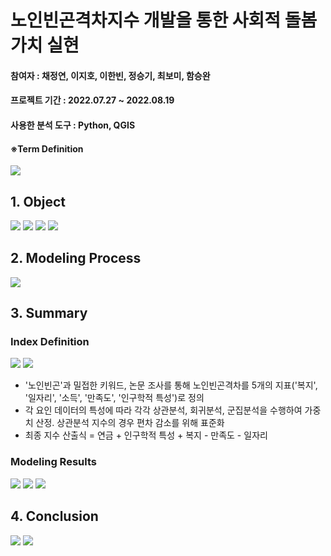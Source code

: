 # 노인빈곤격차지수 개발을 통한 사회적 돌봄가치 실현

#### 참여자 : 채정연, 이지호, 이한빈, 정승기, 최보미, 함승완
#### 프로젝트 기간 : 2022.07.27 ~ 2022.08.19
#### 사용한 분석 도구 : Python, QGIS

#### ※Term Definition
<img src="https://user-images.githubusercontent.com/76424262/217400021-5f6663a1-ff0c-4289-b4c0-f816c9c14443.PNG">

## 1. Object
<img src="https://user-images.githubusercontent.com/76424262/217398017-fc055399-c85b-4bcf-a0f5-a56638857a81.PNG">
<img src="https://user-images.githubusercontent.com/76424262/217398125-689290af-bcf8-4cfd-be9c-f26e90868387.PNG">
<img src="https://user-images.githubusercontent.com/76424262/217399947-e08fb682-526b-4ebe-b947-2d6eb24b1987.PNG">
<img src="https://user-images.githubusercontent.com/76424262/217400096-ba61e72b-2110-4441-bce6-b191ba316ae6.PNG">

## 2. Modeling Process
<img src="https://user-images.githubusercontent.com/76424262/217400141-06e3a259-c1a0-4f14-b1e8-0957b72f6606.PNG">

## 3. Summary

### Index Definition
<img src="https://user-images.githubusercontent.com/76424262/217400200-3da58d4d-40f4-499f-9291-71b852b40fee.PNG">
<img src="https://user-images.githubusercontent.com/76424262/217400253-61611783-5531-4b87-8564-7cfa8a8db225.PNG">

- '노인빈곤'과 밀접한 키워드, 논문 조사를 통해 노인빈곤격차를 5개의 지표('복지', '일자리', '소득', '만족도', '인구학적 특성')로 정의
- 각 요인 데이터의 특성에 따라 각각 상관분석, 회귀분석, 군집분석을 수행하여 가중치 산정. 상관분석 지수의 경우 편차 감소를 위해 표준화
- 최종 지수 산출식 = 연금 + 인구학적 특성 + 복지 - 만족도 - 일자리

### Modeling Results
<img src="https://user-images.githubusercontent.com/76424262/217400339-5c881b64-33f4-43b1-8092-7ea6d635f918.PNG">
<img src="https://user-images.githubusercontent.com/76424262/217400491-26c2c743-cf94-4d5e-a2cd-b7413ca08173.PNG">
<img src="https://user-images.githubusercontent.com/76424262/217400557-34c6bda7-a2b7-4aaf-8f3e-1552a5cb6e55.PNG">

## 4. Conclusion
<img src="https://user-images.githubusercontent.com/76424262/217403475-d2135e90-a83d-4c8c-a28b-a15ea1a40c23.PNG">
<img src="https://user-images.githubusercontent.com/76424262/217403545-926b46df-79b9-41ee-be17-60c02938c664.PNG">
